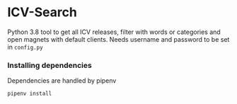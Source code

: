 # ICV-Search
Python 3.8 tool to get all ICV releases, filter with words or categories and open magnets with default clients. Needs username and password to be set in `config.py`

### Installing dependencies
Dependencies are handled by pipenv
```
pipenv install
```
